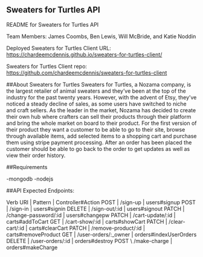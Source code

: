 ## Sweaters for Turtles API

README for Sweaters for Turtles API

Team Members: James Coombs, Ben Lewis, Will McBride, and Katie Noddin

Deployed Sweaters for Turtles Client URL: https://chardeemcdennis.github.io/sweaters-for-turtles-client/

Sweaters for Turtles Client repo: https://github.com/chardeemcdennis/sweaters-for-turtles-client

##About Sweaters for Turtles
	Sweaters for Turtles, a Nozama company, is the largest retailer of animal sweaters and they’ve been at the top of the industry for the past twenty years. However, with the advent of Etsy, they’ve noticed a steady decline of sales, as some users have switched to niche and craft sellers. As the leader in the market, Nozama has decided to create their own hub where crafters can sell their products through their platform and bring the whole market on board to their product.
	For the first version of their product they want a customer to be able to go to their site, browse through available items, add selected items to a shopping cart and purchase them using stripe payment processing. After an order has been placed the customer should be able to go back to the order to get updates as well as view their order history.

##Requirements

-mongodb
-nodejs

##API Expected Endpoints:

Verb URI |  Pattern | Controller#Action
POST | /sign-up | users#signup
POST | /sign-in | users#signin
DELETE | /sign-out/:id | users#signout
PATCH | /change-password/:id | users#changepw
PATCH | /cart-update/:id | carts#addToCart
GET | /cart-show/:id | carts#showCart
PATCH | /clear-cart/:id | carts#clearCart
PATCH | /remove-product/:id | carts#removeProduct
GET | /user-orders/:_owner | orders#indexUserOrders
DELETE | /user-orders/:id | orders#destroy
POST  \ /make-charge | orders#makeCharge
